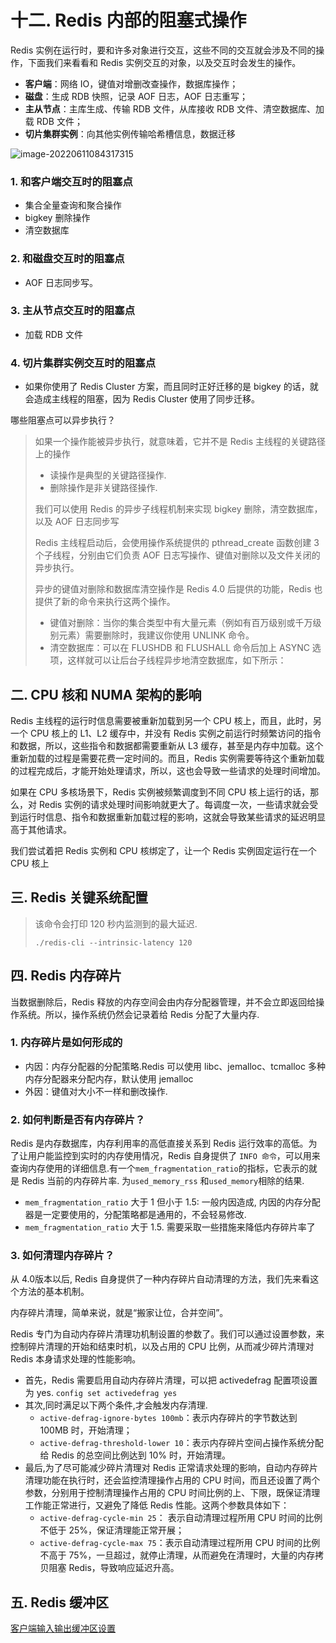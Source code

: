 # 十二.  Redis 内部的阻塞式操作

Redis 实例在运行时，要和许多对象进行交互，这些不同的交互就会涉及不同的操作，下面我们来看看和 Redis 实例交互的对象，以及交互时会发生的操作。

- **客户端**：网络 IO，键值对增删改查操作，数据库操作；
- **磁盘**：生成 RDB 快照，记录 AOF 日志，AOF 日志重写；
- **主从节点**：主库生成、传输 RDB 文件，从库接收 RDB 文件、清空数据库、加载 RDB 文件；
- **切片集群实例**：向其他实例传输哈希槽信息，数据迁移

![image-20220611084317315](http://imgur.thinkgos.cn/imgur/202206110843722.png)

### 1. 和客户端交互时的阻塞点

- 集合全量查询和聚合操作
- bigkey 删除操作
- 清空数据库

### 2. 和磁盘交互时的阻塞点

- AOF 日志同步写。

### 3. 主从节点交互时的阻塞点

- 加载 RDB 文件

### 4. 切片集群实例交互时的阻塞点

- 如果你使用了 Redis Cluster 方案，而且同时正好迁移的是 bigkey 的话，就会造成主线程的阻塞，因为 Redis Cluster 使用了同步迁移。

哪些阻塞点可以异步执行？

> 如果一个操作能被异步执行，就意味着，它并不是 Redis 主线程的关键路径上的操作
>
> - 读操作是典型的关键路径操作.
> - 删除操作是非关键路径操作.
>
> 我们可以使用 Redis 的异步子线程机制来实现 bigkey 删除，清空数据库，以及 AOF 日志同步写
>
> Redis 主线程启动后，会使用操作系统提供的 pthread_create 函数创建 3 个子线程，分别由它们负责 AOF 日志写操作、键值对删除以及文件关闭的异步执行。
>
> 异步的键值对删除和数据库清空操作是 Redis 4.0 后提供的功能，Redis 也提供了新的命令来执行这两个操作。
>
> - 键值对删除：当你的集合类型中有大量元素（例如有百万级别或千万级别元素）需要删除时，我建议你使用 UNLINK 命令。
> - 清空数据库：可以在 FLUSHDB 和 FLUSHALL 命令后加上 ASYNC 选项，这样就可以让后台子线程异步地清空数据库，如下所示：

## 二. CPU 核和 NUMA 架构的影响

Redis 主线程的运行时信息需要被重新加载到另一个 CPU 核上，而且，此时，另一个 CPU 核上的 L1、L2 缓存中，并没有 Redis 实例之前运行时频繁访问的指令和数据，所以，这些指令和数据都需要重新从 L3 缓存，甚至是内存中加载。这个重新加载的过程是需要花费一定时间的。而且，Redis 实例需要等待这个重新加载的过程完成后，才能开始处理请求，所以，这也会导致一些请求的处理时间增加。

如果在 CPU 多核场景下，Redis 实例被频繁调度到不同 CPU 核上运行的话，那么，对 Redis 实例的请求处理时间影响就更大了。每调度一次，一些请求就会受到运行时信息、指令和数据重新加载过程的影响，这就会导致某些请求的延迟明显高于其他请求。

我们尝试着把 Redis 实例和 CPU 核绑定了，让一个 Redis 实例固定运行在一个 CPU 核上

## 三. Redis 关键系统配置

> 该命令会打印 120 秒内监测到的最大延迟.
>
> `./redis-cli --intrinsic-latency 120` 

## 四. Redis 内存碎片

当数据删除后，Redis 释放的内存空间会由内存分配器管理，并不会立即返回给操作系统。所以，操作系统仍然会记录着给 Redis 分配了大量内存.

### 1. 内存碎片是如何形成的

- 内因：内存分配器的分配策略.Redis 可以使用 libc、jemalloc、tcmalloc 多种内存分配器来分配内存，默认使用 jemalloc
- 外因：键值对大小不一样和删改操作.

### 2. 如何判断是否有内存碎片？

Redis 是内存数据库，内存利用率的高低直接关系到 Redis 运行效率的高低。为了让用户能监控到实时的内存使用情况，Redis 自身提供了 `INFO 命令`，可以用来查询内存使用的详细信息.有一个`mem_fragmentation_ratio`的指标，它表示的就是 Redis 当前的内存碎片率. 为`used_memory_rss` 和`used_memory`相除的结果.

- `mem_fragmentation_ratio` 大于 1 但小于 1.5:  一般内因造成, 内因的内存分配器是一定要使用的，分配策略都是通用的，不会轻易修改.
- `mem_fragmentation_ratio` 大于 1.5. 需要采取一些措施来降低内存碎片率了

### 3. 如何清理内存碎片？

从 4.0版本以后, Redis 自身提供了一种内存碎片自动清理的方法，我们先来看这个方法的基本机制。

内存碎片清理，简单来说，就是“搬家让位，合并空间”。

Redis 专门为自动内存碎片清理功机制设置的参数了。我们可以通过设置参数，来控制碎片清理的开始和结束时机，以及占用的 CPU 比例，从而减少碎片清理对 Redis 本身请求处理的性能影响。

- 首先，Redis 需要启用自动内存碎片清理，可以把 activedefrag 配置项设置为 yes. `config set activedefrag yes`
- 其次,同时满足以下两个条件,才会触发内存清理.
  - `active-defrag-ignore-bytes 100mb`：表示内存碎片的字节数达到 100MB 时，开始清理；
  - `active-defrag-threshold-lower 10`：表示内存碎片空间占操作系统分配给 Redis 的总空间比例达到 10% 时，开始清理。
- 最后,为了尽可能减少碎片清理对 Redis 正常请求处理的影响，自动内存碎片清理功能在执行时，还会监控清理操作占用的 CPU 时间，而且还设置了两个参数，分别用于控制清理操作占用的 CPU 时间比例的上、下限，既保证清理工作能正常进行，又避免了降低 Redis 性能。这两个参数具体如下：
  - `active-defrag-cycle-min 25`： 表示自动清理过程所用 CPU 时间的比例不低于 25%，保证清理能正常开展；
  - `active-defrag-cycle-max 75`：表示自动清理过程所用 CPU 时间的比例不高于 75%，一旦超过，就停止清理，从而避免在清理时，大量的内存拷贝阻塞 Redis，导致响应延迟升高。

## 五. Redis 缓冲区

[客户端输入输出缓冲区设置](https://time.geekbang.org/column/article/291277)





